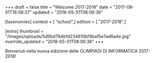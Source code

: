 +++
draft = false
title = "Welcome 2017-2018"
date = "2017-08-01T16:08:37"
updated = "2018-05-31T08:06:36"

[taxonomies]
contest = [ "school",]
edition = [ "2017-2018",]

[extra]
thumbnail = "/images/uploads/5d9bd784bfd234610bf8ba15e7ad6a4e.jpg"
override_updated = "2018-05-31T08:06:36"
+++

Benvenuti nella nuova edizione delle OLIMPIADI DI INFORMATICA 2017-2018!
